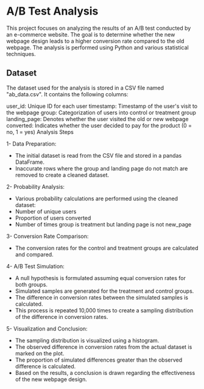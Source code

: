 # A/B Test Analysis
This project focuses on analyzing the results of an A/B test conducted by an e-commerce website. The goal is to determine whether the new webpage design leads to a higher conversion rate compared to the old webpage. The analysis is performed using Python and various statistical techniques.

## Dataset
The dataset used for the analysis is stored in a CSV file named "ab_data.csv". It contains the following columns:

user_id: Unique ID for each user
timestamp: Timestamp of the user's visit to the webpage
group: Categorization of users into control or treatment group
landing_page: Denotes whether the user visited the old or new webpage
converted: Indicates whether the user decided to pay for the product (0 = no, 1 = yes)
Analysis Steps

1- Data Preparation:

- The initial dataset is read from the CSV file and stored in a pandas DataFrame.
- Inaccurate rows where the group and landing page do not match are removed to create a cleaned dataset.

2- Probability Analysis:

- Various probability calculations are performed using the cleaned dataset:
- Number of unique users
- Proportion of users converted
- Number of times group is treatment but landing page is not new_page

3- Conversion Rate Comparison:

- The conversion rates for the control and treatment groups are calculated and compared.

4- A/B Test Simulation:

- A null hypothesis is formulated assuming equal conversion rates for both groups.
- Simulated samples are generated for the treatment and control groups.
- The difference in conversion rates between the simulated samples is calculated.
- This process is repeated 10,000 times to create a sampling distribution of the difference in conversion rates.

5- Visualization and Conclusion:

- The sampling distribution is visualized using a histogram.
- The observed difference in conversion rates from the actual dataset is marked on the plot.
- The proportion of simulated differences greater than the observed difference is calculated.
- Based on the results, a conclusion is drawn regarding the effectiveness of the new webpage design.